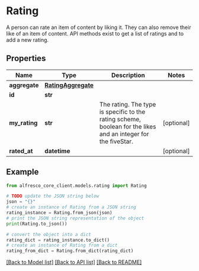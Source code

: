 # Rating

A person can rate an item of content by liking it. They can also remove their like of an item of content. API methods exist to get a list of ratings and to add a new rating. 

## Properties

Name | Type | Description | Notes
------------ | ------------- | ------------- | -------------
**aggregate** | [**RatingAggregate**](RatingAggregate.md) |  | 
**id** | **str** |  | 
**my_rating** | **str** | The rating. The type is specific to the rating scheme, boolean for the likes and an integer for the fiveStar. | [optional] 
**rated_at** | **datetime** |  | [optional] 

## Example

```python
from alfresco_core_client.models.rating import Rating

# TODO update the JSON string below
json = "{}"
# create an instance of Rating from a JSON string
rating_instance = Rating.from_json(json)
# print the JSON string representation of the object
print(Rating.to_json())

# convert the object into a dict
rating_dict = rating_instance.to_dict()
# create an instance of Rating from a dict
rating_from_dict = Rating.from_dict(rating_dict)
```
[[Back to Model list]](../README.md#documentation-for-models) [[Back to API list]](../README.md#documentation-for-api-endpoints) [[Back to README]](../README.md)


